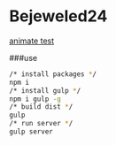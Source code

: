 # Bejeweled24

[animate test](https://flandre.github.io/animate.css/)

###use

```bash
/* install packages */
npm i
/* install gulp */
npm i gulp -g
/* build dist */
gulp
/* run server */
gulp server
```
